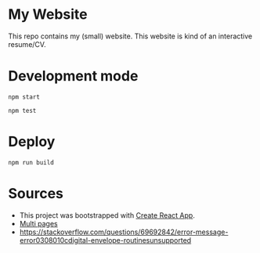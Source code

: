 # My Website

This repo contains my (small) website. This website is kind of an interactive resume/CV.

# Development mode

`npm start`

`npm test`

# Deploy

`npm run build`

# Sources

- This project was bootstrapped with [Create React App](https://github.com/facebook/create-react-app).
- [Multi pages](https://www.geeksforgeeks.org/how-to-create-a-multi-page-website-using-react-js/)
- https://stackoverflow.com/questions/69692842/error-message-error0308010cdigital-envelope-routinesunsupported
